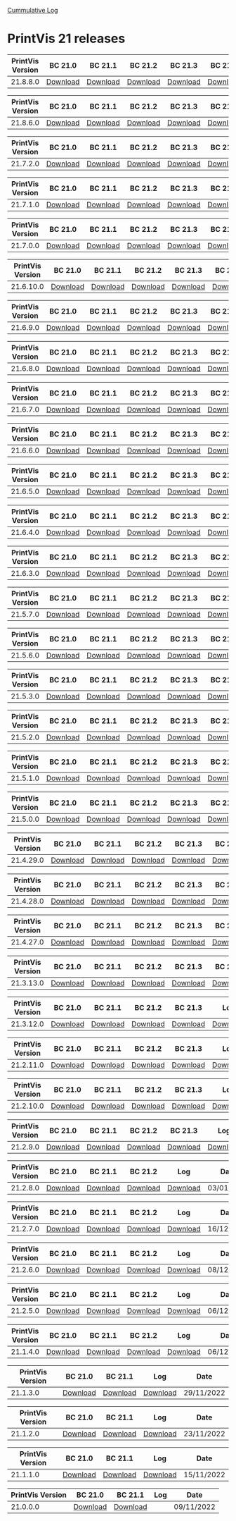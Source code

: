 [Cummulative Log](https://printvis.blob.core.windows.net/releases/pv365bc-21/PrintVis%2021%20release%20log.csv)
# PrintVis 21 releases
|PrintVis Version|BC 21.0 | BC 21.1 | BC 21.2 | BC 21.3 | BC 21.4 | BC 21.5 | BC 21.6 | BC 21.7 | BC 21.8 |Log|Date|
|---|---| ---| ---| ---| ---| ---| ---| ---| ---|---|---|
|21.8.8.0|[Download](https://printvis.blob.core.windows.net/releases/pv365bc-21/21.8/8/21.0%20RuntimePackages.zip)| [Download](https://printvis.blob.core.windows.net/releases/pv365bc-21/21.8/8/21.1%20RuntimePackages.zip)| [Download](https://printvis.blob.core.windows.net/releases/pv365bc-21/21.8/8/21.2%20RuntimePackages.zip)| [Download](https://printvis.blob.core.windows.net/releases/pv365bc-21/21.8/8/21.3%20RuntimePackages.zip)| [Download](https://printvis.blob.core.windows.net/releases/pv365bc-21/21.8/8/21.4%20RuntimePackages.zip)| [Download](https://printvis.blob.core.windows.net/releases/pv365bc-21/21.8/8/21.5%20RuntimePackages.zip)| [Download](https://printvis.blob.core.windows.net/releases/pv365bc-21/21.8/8/21.6%20RuntimePackages.zip)| [Download](https://printvis.blob.core.windows.net/releases/pv365bc-21/21.8/8/21.7%20RuntimePackages.zip)| [Download](https://printvis.blob.core.windows.net/releases/pv365bc-21/21.8/8/21.8%20RuntimePackages.zip)|[Download](https://printvis.blob.core.windows.net/releases/pv365bc-21/21.8/8/21.8.8.0%20release%20log.csv)|13/06/2023|

|PrintVis Version|BC 21.0 | BC 21.1 | BC 21.2 | BC 21.3 | BC 21.4 | BC 21.5 | BC 21.6 | BC 21.7 | BC 21.8 |Log|Date|
|---|---| ---| ---| ---| ---| ---| ---| ---| ---|---|---|
|21.8.6.0|[Download](https://printvis.blob.core.windows.net/releases/pv365bc-21/21.8/6/21.0%20RuntimePackages.zip)| [Download](https://printvis.blob.core.windows.net/releases/pv365bc-21/21.8/6/21.1%20RuntimePackages.zip)| [Download](https://printvis.blob.core.windows.net/releases/pv365bc-21/21.8/6/21.2%20RuntimePackages.zip)| [Download](https://printvis.blob.core.windows.net/releases/pv365bc-21/21.8/6/21.3%20RuntimePackages.zip)| [Download](https://printvis.blob.core.windows.net/releases/pv365bc-21/21.8/6/21.4%20RuntimePackages.zip)| [Download](https://printvis.blob.core.windows.net/releases/pv365bc-21/21.8/6/21.5%20RuntimePackages.zip)| [Download](https://printvis.blob.core.windows.net/releases/pv365bc-21/21.8/6/21.6%20RuntimePackages.zip)| [Download](https://printvis.blob.core.windows.net/releases/pv365bc-21/21.8/6/21.7%20RuntimePackages.zip)| [Download](https://printvis.blob.core.windows.net/releases/pv365bc-21/21.8/6/21.8%20RuntimePackages.zip)|[Download](https://printvis.blob.core.windows.net/releases/pv365bc-21/21.8/6/21.8.6.0%20release%20log.csv)|06/06/2023|

|PrintVis Version|BC 21.0 | BC 21.1 | BC 21.2 | BC 21.3 | BC 21.4 | BC 21.5 | BC 21.6 | BC 21.7 |Log|Date|
|---|---| ---| ---| ---| ---| ---| ---| ---|---|---|
|21.7.2.0|[Download](https://printvis.blob.core.windows.net/releases/pv365bc-21/21.7/2/21.0%20RuntimePackages.zip)| [Download](https://printvis.blob.core.windows.net/releases/pv365bc-21/21.7/2/21.1%20RuntimePackages.zip)| [Download](https://printvis.blob.core.windows.net/releases/pv365bc-21/21.7/2/21.2%20RuntimePackages.zip)| [Download](https://printvis.blob.core.windows.net/releases/pv365bc-21/21.7/2/21.3%20RuntimePackages.zip)| [Download](https://printvis.blob.core.windows.net/releases/pv365bc-21/21.7/2/21.4%20RuntimePackages.zip)| [Download](https://printvis.blob.core.windows.net/releases/pv365bc-21/21.7/2/21.5%20RuntimePackages.zip)| [Download](https://printvis.blob.core.windows.net/releases/pv365bc-21/21.7/2/21.6%20RuntimePackages.zip)| [Download](https://printvis.blob.core.windows.net/releases/pv365bc-21/21.7/2/21.7%20RuntimePackages.zip)|[Download](https://printvis.blob.core.windows.net/releases/pv365bc-21/21.7/2/21.7.2.0%20release%20log.csv)|23/05/2023|

|PrintVis Version|BC 21.0 | BC 21.1 | BC 21.2 | BC 21.3 | BC 21.4 | BC 21.5 | BC 21.6 | BC 21.7 |Log|Date|
|---|---| ---| ---| ---| ---| ---| ---| ---|---|---|
|21.7.1.0|[Download](https://printvis.blob.core.windows.net/releases/pv365bc-21/21.7/1/21.0%20RuntimePackages.zip)| [Download](https://printvis.blob.core.windows.net/releases/pv365bc-21/21.7/1/21.1%20RuntimePackages.zip)| [Download](https://printvis.blob.core.windows.net/releases/pv365bc-21/21.7/1/21.2%20RuntimePackages.zip)| [Download](https://printvis.blob.core.windows.net/releases/pv365bc-21/21.7/1/21.3%20RuntimePackages.zip)| [Download](https://printvis.blob.core.windows.net/releases/pv365bc-21/21.7/1/21.4%20RuntimePackages.zip)| [Download](https://printvis.blob.core.windows.net/releases/pv365bc-21/21.7/1/21.5%20RuntimePackages.zip)| [Download](https://printvis.blob.core.windows.net/releases/pv365bc-21/21.7/1/21.6%20RuntimePackages.zip)| [Download](https://printvis.blob.core.windows.net/releases/pv365bc-21/21.7/1/21.7%20RuntimePackages.zip)|[Download](https://printvis.blob.core.windows.net/releases/pv365bc-21/21.7/1/21.7.1.0%20release%20log.csv)|23/05/2023|

|PrintVis Version|BC 21.0 | BC 21.1 | BC 21.2 | BC 21.3 | BC 21.4 | BC 21.5 | BC 21.6 | BC 21.7 |Log|Date|
|---|---| ---| ---| ---| ---| ---| ---| ---|---|---|
|21.7.0.0|[Download](https://printvis.blob.core.windows.net/releases/pv365bc-21/21.7/0/21.0%20RuntimePackages.zip)| [Download](https://printvis.blob.core.windows.net/releases/pv365bc-21/21.7/0/21.1%20RuntimePackages.zip)| [Download](https://printvis.blob.core.windows.net/releases/pv365bc-21/21.7/0/21.2%20RuntimePackages.zip)| [Download](https://printvis.blob.core.windows.net/releases/pv365bc-21/21.7/0/21.3%20RuntimePackages.zip)| [Download](https://printvis.blob.core.windows.net/releases/pv365bc-21/21.7/0/21.4%20RuntimePackages.zip)| [Download](https://printvis.blob.core.windows.net/releases/pv365bc-21/21.7/0/21.5%20RuntimePackages.zip)| [Download](https://printvis.blob.core.windows.net/releases/pv365bc-21/21.7/0/21.6%20RuntimePackages.zip)| [Download](https://printvis.blob.core.windows.net/releases/pv365bc-21/21.7/0/21.7%20RuntimePackages.zip)|[Download](https://printvis.blob.core.windows.net/releases/pv365bc-21/21.7/0/21.7.0.0%20release%20log.csv)|16/05/2023|

PrintVis Version|BC 21.0 | BC 21.1 | BC 21.2 | BC 21.3 | BC 21.4 | BC 21.5 | BC 21.6 | BC 21.7 |Log|Date|
|---|---| ---| ---| ---| ---| ---| ---|---|---|---|
|21.6.10.0|[Download](https://printvis.blob.core.windows.net/releases/pv365bc-21/21.6/10/21.0%20RuntimePackages.zip)| [Download](https://printvis.blob.core.windows.net/releases/pv365bc-21/21.6/10/21.1%20RuntimePackages.zip)| [Download](https://printvis.blob.core.windows.net/releases/pv365bc-21/21.6/10/21.2%20RuntimePackages.zip)| [Download](https://printvis.blob.core.windows.net/releases/pv365bc-21/21.6/10/21.3%20RuntimePackages.zip)| [Download](https://printvis.blob.core.windows.net/releases/pv365bc-21/21.6/10/21.4%20RuntimePackages.zip)| [Download](https://printvis.blob.core.windows.net/releases/pv365bc-21/21.6/10/21.5%20RuntimePackages.zip)| [Download](https://printvis.blob.core.windows.net/releases/pv365bc-21/21.6/10/21.6%20RuntimePackages.zip)|[Download](https://printvis.blob.core.windows.net/releases/pv365bc-21/21.6/10/21.7%20RuntimePackages.zip)|[Download](https://printvis.blob.core.windows.net/releases/pv365bc-21/21.6/10/21.6.10.0%20release%20log.csv)|09/05/2023|

|PrintVis Version|BC 21.0 | BC 21.1 | BC 21.2 | BC 21.3 | BC 21.4 | BC 21.5 | BC 21.6 |Log|Date|
|---|---| ---| ---| ---| ---| ---| ---|---|---|
|21.6.9.0|[Download](https://printvis.blob.core.windows.net/releases/pv365bc-21/21.6/9/21.0%20RuntimePackages.zip)| [Download](https://printvis.blob.core.windows.net/releases/pv365bc-21/21.6/9/21.1%20RuntimePackages.zip)| [Download](https://printvis.blob.core.windows.net/releases/pv365bc-21/21.6/9/21.2%20RuntimePackages.zip)| [Download](https://printvis.blob.core.windows.net/releases/pv365bc-21/21.6/9/21.3%20RuntimePackages.zip)| [Download](https://printvis.blob.core.windows.net/releases/pv365bc-21/21.6/9/21.4%20RuntimePackages.zip)| [Download](https://printvis.blob.core.windows.net/releases/pv365bc-21/21.6/9/21.5%20RuntimePackages.zip)| [Download](https://printvis.blob.core.windows.net/releases/pv365bc-21/21.6/9/21.6%20RuntimePackages.zip)|[Download](https://printvis.blob.core.windows.net/releases/pv365bc-21/21.6/9/21.6.9.0%20release%20log.csv)|04/05/2023|

|PrintVis Version|BC 21.0 | BC 21.1 | BC 21.2 | BC 21.3 | BC 21.4 | BC 21.5 | BC 21.6 |Log|Date|
|---|---| ---| ---| ---| ---| ---| ---|---|---|
|21.6.8.0|[Download](https://printvis.blob.core.windows.net/releases/pv365bc-21/21.6/8/21.0%20RuntimePackages.zip)| [Download](https://printvis.blob.core.windows.net/releases/pv365bc-21/21.6/8/21.1%20RuntimePackages.zip)| [Download](https://printvis.blob.core.windows.net/releases/pv365bc-21/21.6/8/21.2%20RuntimePackages.zip)| [Download](https://printvis.blob.core.windows.net/releases/pv365bc-21/21.6/8/21.3%20RuntimePackages.zip)| [Download](https://printvis.blob.core.windows.net/releases/pv365bc-21/21.6/8/21.4%20RuntimePackages.zip)| [Download](https://printvis.blob.core.windows.net/releases/pv365bc-21/21.6/8/21.5%20RuntimePackages.zip)| [Download](https://printvis.blob.core.windows.net/releases/pv365bc-21/21.6/8/21.6%20RuntimePackages.zip)|[Download](https://printvis.blob.core.windows.net/releases/pv365bc-21/21.6/8/21.6.8.0%20release%20log.csv)|02/05/2023|

|PrintVis Version|BC 21.0 | BC 21.1 | BC 21.2 | BC 21.3 | BC 21.4 | BC 21.5 | BC 21.6 |Log|Date|
|---|---| ---| ---| ---| ---| ---| ---|---|---|
|21.6.7.0|[Download](https://printvis.blob.core.windows.net/releases/pv365bc-21/21.6/7/21.0%20RuntimePackages.zip)| [Download](https://printvis.blob.core.windows.net/releases/pv365bc-21/21.6/7/21.1%20RuntimePackages.zip)| [Download](https://printvis.blob.core.windows.net/releases/pv365bc-21/21.6/7/21.2%20RuntimePackages.zip)| [Download](https://printvis.blob.core.windows.net/releases/pv365bc-21/21.6/7/21.3%20RuntimePackages.zip)| [Download](https://printvis.blob.core.windows.net/releases/pv365bc-21/21.6/7/21.4%20RuntimePackages.zip)| [Download](https://printvis.blob.core.windows.net/releases/pv365bc-21/21.6/7/21.5%20RuntimePackages.zip)| [Download](https://printvis.blob.core.windows.net/releases/pv365bc-21/21.6/7/21.6%20RuntimePackages.zip)|[Download](https://printvis.blob.core.windows.net/releases/pv365bc-21/21.6/7/21.6.7.0%20release%20log.csv)|26/04/2023|

|PrintVis Version|BC 21.0 | BC 21.1 | BC 21.2 | BC 21.3 | BC 21.4 | BC 21.5 | BC 21.6 |Log|Date|
|---|---| ---| ---| ---| ---| ---| ---|---|---|
|21.6.6.0|[Download](https://printvis.blob.core.windows.net/releases/pv365bc-21/21.6/6/21.0%20RuntimePackages.zip)| [Download](https://printvis.blob.core.windows.net/releases/pv365bc-21/21.6/6/21.1%20RuntimePackages.zip)| [Download](https://printvis.blob.core.windows.net/releases/pv365bc-21/21.6/6/21.2%20RuntimePackages.zip)| [Download](https://printvis.blob.core.windows.net/releases/pv365bc-21/21.6/6/21.3%20RuntimePackages.zip)| [Download](https://printvis.blob.core.windows.net/releases/pv365bc-21/21.6/6/21.4%20RuntimePackages.zip)| [Download](https://printvis.blob.core.windows.net/releases/pv365bc-21/21.6/6/21.5%20RuntimePackages.zip)| [Download](https://printvis.blob.core.windows.net/releases/pv365bc-21/21.6/6/21.6%20RuntimePackages.zip)|[Download](https://printvis.blob.core.windows.net/releases/pv365bc-21/21.6/6/21.6.6.0%20release%20log.csv)|25/04/2023|

|PrintVis Version|BC 21.0 | BC 21.1 | BC 21.2 | BC 21.3 | BC 21.4 | BC 21.5 | BC 21.6 |Log|Date|
|---|---| ---| ---| ---| ---| ---| ---|---|---|
|21.6.5.0|[Download](https://printvis.blob.core.windows.net/releases/pv365bc-21/21.6/5/21.0%20RuntimePackages.zip)| [Download](https://printvis.blob.core.windows.net/releases/pv365bc-21/21.6/5/21.1%20RuntimePackages.zip)| [Download](https://printvis.blob.core.windows.net/releases/pv365bc-21/21.6/5/21.2%20RuntimePackages.zip)| [Download](https://printvis.blob.core.windows.net/releases/pv365bc-21/21.6/5/21.3%20RuntimePackages.zip)| [Download](https://printvis.blob.core.windows.net/releases/pv365bc-21/21.6/5/21.4%20RuntimePackages.zip)| [Download](https://printvis.blob.core.windows.net/releases/pv365bc-21/21.6/5/21.5%20RuntimePackages.zip)| [Download](https://printvis.blob.core.windows.net/releases/pv365bc-21/21.6/5/21.6%20RuntimePackages.zip)|[Download](https://printvis.blob.core.windows.net/releases/pv365bc-21/21.6/5/21.6.5.0%20release%20log.csv)|20/04/2023|

|PrintVis Version|BC 21.0 | BC 21.1 | BC 21.2 | BC 21.3 | BC 21.4 | BC 21.5 | BC 21.6 |Log|Date|
|---|---| ---| ---| ---| ---| ---| ---|---|---|
|21.6.4.0|[Download](https://printvis.blob.core.windows.net/releases/pv365bc-21/21.6/4/21.0%20RuntimePackages.zip)| [Download](https://printvis.blob.core.windows.net/releases/pv365bc-21/21.6/4/21.1%20RuntimePackages.zip)| [Download](https://printvis.blob.core.windows.net/releases/pv365bc-21/21.6/4/21.2%20RuntimePackages.zip)| [Download](https://printvis.blob.core.windows.net/releases/pv365bc-21/21.6/4/21.3%20RuntimePackages.zip)| [Download](https://printvis.blob.core.windows.net/releases/pv365bc-21/21.6/4/21.4%20RuntimePackages.zip)| [Download](https://printvis.blob.core.windows.net/releases/pv365bc-21/21.6/4/21.5%20RuntimePackages.zip)| [Download](https://printvis.blob.core.windows.net/releases/pv365bc-21/21.6/4/21.6%20RuntimePackages.zip)|[Download](https://printvis.blob.core.windows.net/releases/pv365bc-21/21.6/4/21.6.4.0%20release%20log.csv)|18/04/2023|

|PrintVis Version|BC 21.0 | BC 21.1 | BC 21.2 | BC 21.3 | BC 21.4 | BC 21.5 | BC 21.6 |Log|Date|
|---|---| ---| ---| ---| ---| ---| ---|---|---|
|21.6.3.0|[Download](https://printvis.blob.core.windows.net/releases/pv365bc-21/21.6/3/21.0%20RuntimePackages.zip)| [Download](https://printvis.blob.core.windows.net/releases/pv365bc-21/21.6/3/21.1%20RuntimePackages.zip)| [Download](https://printvis.blob.core.windows.net/releases/pv365bc-21/21.6/3/21.2%20RuntimePackages.zip)| [Download](https://printvis.blob.core.windows.net/releases/pv365bc-21/21.6/3/21.3%20RuntimePackages.zip)| [Download](https://printvis.blob.core.windows.net/releases/pv365bc-21/21.6/3/21.4%20RuntimePackages.zip)| [Download](https://printvis.blob.core.windows.net/releases/pv365bc-21/21.6/3/21.5%20RuntimePackages.zip)| [Download](https://printvis.blob.core.windows.net/releases/pv365bc-21/21.6/3/21.6%20RuntimePackages.zip)|[Download](https://printvis.blob.core.windows.net/releases/pv365bc-21/21.6/3/21.6.3.0%20release%20log.csv)|11/04/2023|

|PrintVis Version|BC 21.0 | BC 21.1 | BC 21.2 | BC 21.3 | BC 21.4 | BC 21.5 | BC 21.6 |Log|Date|
|---|---| ---| ---| ---| ---| ---| ---|---|---|
|21.5.7.0|[Download](https://printvis.blob.core.windows.net/releases/pv365bc-21/21.5/7/21.0%20RuntimePackages.zip)| [Download](https://printvis.blob.core.windows.net/releases/pv365bc-21/21.5/7/21.1%20RuntimePackages.zip)| [Download](https://printvis.blob.core.windows.net/releases/pv365bc-21/21.5/7/21.2%20RuntimePackages.zip)| [Download](https://printvis.blob.core.windows.net/releases/pv365bc-21/21.5/7/21.3%20RuntimePackages.zip)| [Download](https://printvis.blob.core.windows.net/releases/pv365bc-21/21.5/7/21.4%20RuntimePackages.zip)| [Download](https://printvis.blob.core.windows.net/releases/pv365bc-21/21.5/7/21.5%20RuntimePackages.zip)| [Download](https://printvis.blob.core.windows.net/releases/pv365bc-21/21.5/7/21.6%20RuntimePackages.zip)|[Download](https://printvis.blob.core.windows.net/releases/pv365bc-21/21.5/7/21.5.7.0%20release%20log.csv)|05/04/2023|

|PrintVis Version|BC 21.0 | BC 21.1 | BC 21.2 | BC 21.3 | BC 21.4 | BC 21.5 |Log|Date|
|---|---| ---| ---| ---| ---| ---|---|---|
|21.5.6.0|[Download](https://printvis.blob.core.windows.net/releases/pv365bc-21/21.5/6/21.0%20RuntimePackages.zip)| [Download](https://printvis.blob.core.windows.net/releases/pv365bc-21/21.5/6/21.1%20RuntimePackages.zip)| [Download](https://printvis.blob.core.windows.net/releases/pv365bc-21/21.5/6/21.2%20RuntimePackages.zip)| [Download](https://printvis.blob.core.windows.net/releases/pv365bc-21/21.5/6/21.3%20RuntimePackages.zip)| [Download](https://printvis.blob.core.windows.net/releases/pv365bc-21/21.5/6/21.4%20RuntimePackages.zip)| [Download](https://printvis.blob.core.windows.net/releases/pv365bc-21/21.5/6/21.5%20RuntimePackages.zip)|[Download](https://printvis.blob.core.windows.net/releases/pv365bc-21/21.5/6/21.5.6.0%20release%20log.csv)|04/04/2023|

|PrintVis Version|BC 21.0 | BC 21.1 | BC 21.2 | BC 21.3 | BC 21.4 | BC 21.5 |Log|Date|
|---|---| ---| ---| ---| ---| ---|---|---|
|21.5.3.0|[Download](https://printvis.blob.core.windows.net/releases/pv365bc-21/21.5/3/21.0%20RuntimePackages.zip)| [Download](https://printvis.blob.core.windows.net/releases/pv365bc-21/21.5/3/21.1%20RuntimePackages.zip)| [Download](https://printvis.blob.core.windows.net/releases/pv365bc-21/21.5/3/21.2%20RuntimePackages.zip)| [Download](https://printvis.blob.core.windows.net/releases/pv365bc-21/21.5/3/21.3%20RuntimePackages.zip)| [Download](https://printvis.blob.core.windows.net/releases/pv365bc-21/21.5/3/21.4%20RuntimePackages.zip)| [Download](https://printvis.blob.core.windows.net/releases/pv365bc-21/21.5/3/21.5%20RuntimePackages.zip)|[Download](https://printvis.blob.core.windows.net/releases/pv365bc-21/21.5/3/21.5.3.0%20release%20log.csv)|28/03/2023|

|PrintVis Version|BC 21.0 | BC 21.1 | BC 21.2 | BC 21.3 | BC 21.4 | BC 21.5 |Log|Date|
|---|---| ---| ---| ---| ---| ---|---|---|
|21.5.2.0|[Download](https://printvis.blob.core.windows.net/releases/pv365bc-21/21.5/2/21.0%20RuntimePackages.zip)| [Download](https://printvis.blob.core.windows.net/releases/pv365bc-21/21.5/2/21.1%20RuntimePackages.zip)| [Download](https://printvis.blob.core.windows.net/releases/pv365bc-21/21.5/2/21.2%20RuntimePackages.zip)| [Download](https://printvis.blob.core.windows.net/releases/pv365bc-21/21.5/2/21.3%20RuntimePackages.zip)| [Download](https://printvis.blob.core.windows.net/releases/pv365bc-21/21.5/2/21.4%20RuntimePackages.zip)| [Download](https://printvis.blob.core.windows.net/releases/pv365bc-21/21.5/2/21.5%20RuntimePackages.zip)|[Download](https://printvis.blob.core.windows.net/releases/pv365bc-21/21.5/2/21.5.2.0%20release%20log.csv)|21/03/2023|

|PrintVis Version|BC 21.0 | BC 21.1 | BC 21.2 | BC 21.3 | BC 21.4 | BC 21.5 |Log|Date|
|---|---| ---| ---| ---| ---| ---|---|---|
|21.5.1.0|[Download](https://printvis.blob.core.windows.net/releases/pv365bc-21/21.5/1/21.0%20RuntimePackages.zip)| [Download](https://printvis.blob.core.windows.net/releases/pv365bc-21/21.5/1/21.1%20RuntimePackages.zip)| [Download](https://printvis.blob.core.windows.net/releases/pv365bc-21/21.5/1/21.2%20RuntimePackages.zip)| [Download](https://printvis.blob.core.windows.net/releases/pv365bc-21/21.5/1/21.3%20RuntimePackages.zip)| [Download](https://printvis.blob.core.windows.net/releases/pv365bc-21/21.5/1/21.4%20RuntimePackages.zip)| [Download](https://printvis.blob.core.windows.net/releases/pv365bc-21/21.5/1/21.5%20RuntimePackages.zip)|[Download](https://printvis.blob.core.windows.net/releases/pv365bc-21/21.5/1/21.5.1.0%20release%20log.csv)|15/03/2023|

|PrintVis Version|BC 21.0 | BC 21.1 | BC 21.2 | BC 21.3 | BC 21.4 | BC 21.5 |Log|Date|
|---|---| ---| ---| ---| ---| ---|---|---|
|21.5.0.0|[Download](https://printvis.blob.core.windows.net/releases/pv365bc-21/21.5/0/21.0%20RuntimePackages.zip)| [Download](https://printvis.blob.core.windows.net/releases/pv365bc-21/21.5/0/21.1%20RuntimePackages.zip)| [Download](https://printvis.blob.core.windows.net/releases/pv365bc-21/21.5/0/21.2%20RuntimePackages.zip)| [Download](https://printvis.blob.core.windows.net/releases/pv365bc-21/21.5/0/21.3%20RuntimePackages.zip)| [Download](https://printvis.blob.core.windows.net/releases/pv365bc-21/21.5/0/21.4%20RuntimePackages.zip)| [Download](https://printvis.blob.core.windows.net/releases/pv365bc-21/21.5/0/21.5%20RuntimePackages.zip)|[Download](https://printvis.blob.core.windows.net/releases/pv365bc-21/21.5/0/21.5.0.0%20release%20log.csv)|14/03/2023|

|PrintVis Version|BC 21.0 | BC 21.1 | BC 21.2 | BC 21.3 | BC 21.4 | BC 21.5 |Log|Date|
|---|---| ---| ---| ---| ---| ---|---|---|
|21.4.29.0|[Download](https://printvis.blob.core.windows.net/releases/pv365bc-21/21.4/29/21.0%20RuntimePackages.zip)| [Download](https://printvis.blob.core.windows.net/releases/pv365bc-21/21.4/29/21.1%20RuntimePackages.zip)| [Download](https://printvis.blob.core.windows.net/releases/pv365bc-21/21.4/29/21.2%20RuntimePackages.zip)| [Download](https://printvis.blob.core.windows.net/releases/pv365bc-21/21.4/29/21.3%20RuntimePackages.zip)| [Download](https://printvis.blob.core.windows.net/releases/pv365bc-21/21.4/29/21.4%20RuntimePackages.zip)| [Download](https://printvis.blob.core.windows.net/releases/pv365bc-21/21.4/29/21.5%20RuntimePackages.zip)|[Download](https://printvis.blob.core.windows.net/releases/pv365bc-21/21.4/29/21.4.29.0%20release%20log.csv)|07/03/2023|

|PrintVis Version|BC 21.0 | BC 21.1 | BC 21.2 | BC 21.3 | BC 21.4 |Log|Date|
|---|---| ---| ---| ---| ---|---|---|
|21.4.28.0|[Download](https://printvis.blob.core.windows.net/releases/pv365bc-21/21.4/28/21.0%20RuntimePackages.zip)| [Download](https://printvis.blob.core.windows.net/releases/pv365bc-21/21.4/28/21.1%20RuntimePackages.zip)| [Download](https://printvis.blob.core.windows.net/releases/pv365bc-21/21.4/28/21.2%20RuntimePackages.zip)| [Download](https://printvis.blob.core.windows.net/releases/pv365bc-21/21.4/28/21.3%20RuntimePackages.zip)| [Download](https://printvis.blob.core.windows.net/releases/pv365bc-21/21.4/28/21.4%20RuntimePackages.zip)|[Download](https://printvis.blob.core.windows.net/releases/pv365bc-21/21.4/28/21.4.28.0%20release%20log.csv)|28/02/2023|

|PrintVis Version|BC 21.0 | BC 21.1 | BC 21.2 | BC 21.3 | BC 21.4 |Log|Date|
|---|---| ---| ---| ---| ---|---|---|
|21.4.27.0|[Download](https://printvis.blob.core.windows.net/releases/pv365bc-21/21.4/27/21.0%20RuntimePackages.zip)| [Download](https://printvis.blob.core.windows.net/releases/pv365bc-21/21.4/27/21.1%20RuntimePackages.zip)| [Download](https://printvis.blob.core.windows.net/releases/pv365bc-21/21.4/27/21.2%20RuntimePackages.zip)| [Download](https://printvis.blob.core.windows.net/releases/pv365bc-21/21.4/27/21.3%20RuntimePackages.zip)| [Download](https://printvis.blob.core.windows.net/releases/pv365bc-21/21.4/27/21.4%20RuntimePackages.zip)|[Download](https://printvis.blob.core.windows.net/releases/pv365bc-21/21.4/27/21.4.27.0%20release%20log.csv)|14/02/2023|

|PrintVis Version|BC 21.0 | BC 21.1 | BC 21.2 | BC 21.3 | BC 21.4 |Log|Date|
|---|---| ---| ---| ---| ---|---|---|
|21.3.13.0|[Download](https://printvis.blob.core.windows.net/releases/pv365bc-21/21.3/13/21.0%20RuntimePackages.zip)| [Download](https://printvis.blob.core.windows.net/releases/pv365bc-21/21.3/13/21.1%20RuntimePackages.zip)| [Download](https://printvis.blob.core.windows.net/releases/pv365bc-21/21.3/13/21.2%20RuntimePackages.zip)| [Download](https://printvis.blob.core.windows.net/releases/pv365bc-21/21.3/13/21.3%20RuntimePackages.zip)| [Download](https://printvis.blob.core.windows.net/releases/pv365bc-21/21.3/13/21.4%20RuntimePackages.zip)|[Download](https://printvis.blob.core.windows.net/releases/pv365bc-21/21.3/13/21.3.13.0%20release%20log.csv)|07/02/2023|

|PrintVis Version|BC 21.0 | BC 21.1 | BC 21.2 | BC 21.3 |Log|Date|
|---|---| ---| ---| ---|---|---|
|21.3.12.0|[Download](https://printvis.blob.core.windows.net/releases/pv365bc-21/21.3/12/21.0%20RuntimePackages.zip)| [Download](https://printvis.blob.core.windows.net/releases/pv365bc-21/21.3/12/21.1%20RuntimePackages.zip)| [Download](https://printvis.blob.core.windows.net/releases/pv365bc-21/21.3/12/21.2%20RuntimePackages.zip)| [Download](https://printvis.blob.core.windows.net/releases/pv365bc-21/21.3/12/21.3%20RuntimePackages.zip)|[Download](https://printvis.blob.core.windows.net/releases/pv365bc-21/21.3/12/21.3.12.0%20release%20log.csv)|01/02/2023|

|PrintVis Version|BC 21.0 | BC 21.1 | BC 21.2 | BC 21.3 |Log|Date|
|---|---| ---| ---| ---|---|---|
|21.2.11.0|[Download](https://printvis.blob.core.windows.net/releases/pv365bc-21/21.2/11/21.0%20RuntimePackages.zip)| [Download](https://printvis.blob.core.windows.net/releases/pv365bc-21/21.2/11/21.1%20RuntimePackages.zip)| [Download](https://printvis.blob.core.windows.net/releases/pv365bc-21/21.2/11/21.2%20RuntimePackages.zip)| [Download](https://printvis.blob.core.windows.net/releases/pv365bc-21/21.2/11/21.3%20RuntimePackages.zip)|[Download](https://printvis.blob.core.windows.net/releases/pv365bc-21/21.2/11/21.2.11.0%20release%20log.csv)|24/01/2023|

|PrintVis Version|BC 21.0 | BC 21.1 | BC 21.2 | BC 21.3 |Log|Date|
|---|---| ---| ---| ---|---|---|
|21.2.10.0|[Download](https://printvis.blob.core.windows.net/releases/pv365bc-21/21.2/10/21.0%20RuntimePackages.zip)| [Download](https://printvis.blob.core.windows.net/releases/pv365bc-21/21.2/10/21.1%20RuntimePackages.zip)| [Download](https://printvis.blob.core.windows.net/releases/pv365bc-21/21.2/10/21.2%20RuntimePackages.zip)| [Download](https://printvis.blob.core.windows.net/releases/pv365bc-21/21.2/10/21.3%20RuntimePackages.zip)|[Download](https://printvis.blob.core.windows.net/releases/pv365bc-21/21.2/10/21.2.10.0%20release%20log.csv)|17/01/2023|

|PrintVis Version|BC 21.0 | BC 21.1 | BC 21.2 | BC 21.3 |Log|Date|
|---|---| ---| ---| ---|---|---|
|21.2.9.0|[Download](https://printvis.blob.core.windows.net/releases/pv365bc-21/21.2/9/21.0%20RuntimePackages.zip)| [Download](https://printvis.blob.core.windows.net/releases/pv365bc-21/21.2/9/21.1%20RuntimePackages.zip)| [Download](https://printvis.blob.core.windows.net/releases/pv365bc-21/21.2/9/21.2%20RuntimePackages.zip)| [Download](https://printvis.blob.core.windows.net/releases/pv365bc-21/21.2/9/21.3%20RuntimePackages.zip)|[Download](https://printvis.blob.core.windows.net/releases/pv365bc-21/21.2/9/21.2.9.0%20release%20log.csv)|10/01/2023|

|PrintVis Version|BC 21.0 | BC 21.1 | BC 21.2 |Log|Date|
|---|---| ---| ---|---|---|
|21.2.8.0|[Download](https://printvis.blob.core.windows.net/releases/pv365bc-21/21.2/8/21.0%20RuntimePackages.zip)| [Download](https://printvis.blob.core.windows.net/releases/pv365bc-21/21.2/8/21.1%20RuntimePackages.zip)| [Download](https://printvis.blob.core.windows.net/releases/pv365bc-21/21.2/8/21.2%20RuntimePackages.zip)|[Download](https://printvis.blob.core.windows.net/releases/pv365bc-21/21.2/8/21.2.8.0%20release%20log.csv)|03/01/2023|

|PrintVis Version|BC 21.0 | BC 21.1 | BC 21.2 |Log|Date|
|---|---| ---| ---|---|---|
|21.2.7.0|[Download](https://printvis.blob.core.windows.net/releases/pv365bc-21/21.2/7/21.0%20RuntimePackages.zip)| [Download](https://printvis.blob.core.windows.net/releases/pv365bc-21/21.2/7/21.1%20RuntimePackages.zip)| [Download](https://printvis.blob.core.windows.net/releases/pv365bc-21/21.2/7/21.2%20RuntimePackages.zip)|[Download](https://printvis.blob.core.windows.net/releases/pv365bc-21/21.2/7/21.2.7.0%20release%20log.csv)|16/12/2022|

|PrintVis Version|BC 21.0 | BC 21.1 | BC 21.2 |Log|Date|
|---|---| ---| ---|---|---|
|21.2.6.0|[Download](https://printvis.blob.core.windows.net/releases/pv365bc-21/21.2/6/21.0%20RuntimePackages.zip)| [Download](https://printvis.blob.core.windows.net/releases/pv365bc-21/21.2/6/21.1%20RuntimePackages.zip)| [Download](https://printvis.blob.core.windows.net/releases/pv365bc-21/21.2/6/21.2%20RuntimePackages.zip)|[Download](https://printvis.blob.core.windows.net/releases/pv365bc-21/21.2/6/21.2.6.0%20release%20log.csv)|08/12/2022|

|PrintVis Version|BC 21.0 | BC 21.1 | BC 21.2 |Log|Date|
|---|---| ---| ---|---|---|
|21.2.5.0|[Download](https://printvis.blob.core.windows.net/releases/pv365bc-21/21.2/5/21.0%20RuntimePackages.zip)| [Download](https://printvis.blob.core.windows.net/releases/pv365bc-21/21.2/5/21.1%20RuntimePackages.zip)| [Download](https://printvis.blob.core.windows.net/releases/pv365bc-21/21.2/5/21.2%20RuntimePackages.zip)|[Download](https://printvis.blob.core.windows.net/releases/pv365bc-21/21.2/5/21.2.5.0%20release%20log.csv)|06/12/2022|

|PrintVis Version|BC 21.0 | BC 21.1 | BC 21.2 |Log|Date|
|---|---| ---| ---|---|---|
|21.1.4.0|[Download](https://printvis.blob.core.windows.net/releases/pv365bc-21/21.1/4/21.0%20RuntimePackages.zip)| [Download](https://printvis.blob.core.windows.net/releases/pv365bc-21/21.1/4/21.1%20RuntimePackages.zip)| [Download](https://printvis.blob.core.windows.net/releases/pv365bc-21/21.1/4/21.2%20RuntimePackages.zip)|[Download](https://printvis.blob.core.windows.net/releases/pv365bc-21/21.1/4/21.1.4.0%20release%20log.csv)|06/12/2022|

|PrintVis Version|BC 21.0 | BC 21.1 |Log|Date|
|---|---| ---|---|---|
|21.1.3.0|[Download](https://printvis.blob.core.windows.net/releases/pv365bc-21/21.1/3/21.0%20RuntimePackages.zip)| [Download](https://printvis.blob.core.windows.net/releases/pv365bc-21/21.1/3/21.1%20RuntimePackages.zip)|[Download](https://printvis.blob.core.windows.net/releases/pv365bc-21/21.1/3/21.1.3.0%20release%20log.csv)|29/11/2022|

|PrintVis Version|BC 21.0 | BC 21.1 |Log|Date|
|---|---| ---|---|---|
|21.1.2.0|[Download](https://printvis.blob.core.windows.net/releases/pv365bc-21/21.1/2/21.0%20RuntimePackages.zip)| [Download](https://printvis.blob.core.windows.net/releases/pv365bc-21/21.1/2/21.1%20RuntimePackages.zip)|[Download](https://printvis.blob.core.windows.net/releases/pv365bc-21/21.1/2/21.1.2.0%20release%20log.csv)|23/11/2022|

|PrintVis Version|BC 21.0 | BC 21.1 |Log|Date|
|---|---| ---|---|---|
|21.1.1.0|[Download](https://printvis.blob.core.windows.net/releases/pv365bc-21/21.1/1/21.0%20RuntimePackages.zip)| [Download](https://printvis.blob.core.windows.net/releases/pv365bc-21/21.1/1/21.1%20RuntimePackages.zip)|[Download](https://printvis.blob.core.windows.net/releases/pv365bc-21/21.1/1/21.1.1.0%20release%20log.csv)|15/11/2022|

|PrintVis Version|BC 21.0 | BC 21.1 |Log|Date|
|---|---| ---|---|---|
|21.0.0.0|[Download](https://printvis.blob.core.windows.net/releases/pv365bc-21/21.0/0/21.0%20RuntimePackages.zip)| [Download](https://printvis.blob.core.windows.net/releases/pv365bc-21/21.0/0/21.1%20RuntimePackages.zip)||09/11/2022|
